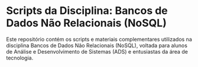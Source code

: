 # Scripts da Disciplina: Bancos de Dados Não Relacionais (NoSQL)
Este repositório contém os scripts e materiais complementares utilizados na disciplina Bancos de Dados Não Relacionais (NoSQL), voltada para alunos de Análise e Desenvolvimento de Sistemas (ADS) e entusiastas da área de tecnologia.
